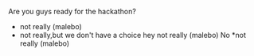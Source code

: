Are you guys ready for the hackathon?
* not really (malebo)
* not really,but we don't have a choice hey
not really (malebo)
No
*not really (malebo)
